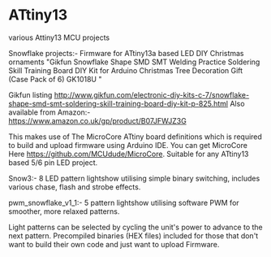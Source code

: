 # ATtiny13
various Attiny13 MCU projects

Snowflake projects:-
Firmware for ATtiny13a based LED DIY Christmas ornaments "Gikfun Snowflake Shape SMD SMT Welding Practice Soldering Skill Training Board DIY Kit for Arduino Christmas Tree Decoration Gift (Case Pack of 6) GK1018U "

Gikfun listing http://www.gikfun.com/electronic-diy-kits-c-7/snowflake-shape-smd-smt-soldering-skill-training-board-diy-kit-p-825.html
Also available from Amazon:- https://www.amazon.co.uk/gp/product/B07JFWJZ3G

This makes use of The MicroCore ATtiny board definitions which is required to build and upload firmware using Arduino IDE.
You can get MicroCore Here https://github.com/MCUdude/MicroCore. Suitable for any ATtiny13 based 5/6 pin LED project.

Snow3:- 8 LED pattern lightshow utilising simple binary switching, includes various chase, flash and strobe effects.

pwm_snowflake_v1_1:-  5 pattern lightshow utilising software PWM for smoother, more relaxed patterns. 

Light patterns can be selected by cycling the unit's power to advance to the next pattern.
Precompiled binaries (HEX files) included for those that don't want to build their own code and just want to upload Firmware.

